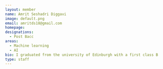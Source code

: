 ```yaml
---
layout: member
name: Amrit Seshadri Diggavi
image: default.png
email: amritds18@gmail.com
homepage: 
designations:
  - Post Bacc
areas:
  - Machine learning
  - AI  
bio: I graduated from the university of Edinburgh with a first class B Eng (Hons) computer science degree, and completed a 6 months long Data Science Intership at ushur Technologies Private limited. 
type: staff
---
```


